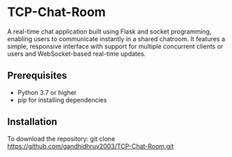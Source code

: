 # TCP-Chat-Room
A real-time chat application built using Flask and socket programming, enabling users to communicate instantly in a shared chatroom. It features a simple, responsive interface with support for multiple concurrent clients or users and WebSocket-based real-time updates.

## Prerequisites 

- Python 3.7 or higher
- pip for installing dependencies

## Installation 

To download the repository:
git clone https://github.com/gandhidhruv2003/TCP-Chat-Room.git
